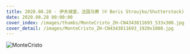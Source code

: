 ```yaml
---
title: 2020.08.28 - 伊夫城堡，法国马赛 (© Boris Stroujko/Shutterstock)
date: 2020.08.28 00:00:00
cover_index: /images/thumbs/MonteCristo_ZH-CN4343811693_533x300.jpg
cover_detail: /images/MonteCristo_ZH-CN4343811693_1920x1080.jpg
---
```


![MonteCristo](/images/MonteCristo_ZH-CN4343811693_1920x1080.jpg)
